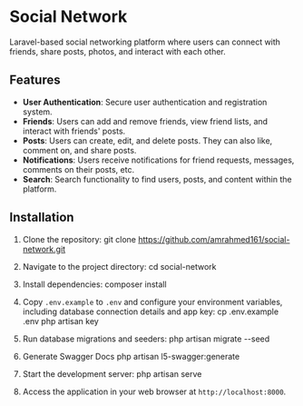 # Social Network

Laravel-based social networking platform where users can connect with friends, share posts, photos, and interact with each other.

## Features

- **User Authentication**: Secure user authentication and registration system.
- **Friends**: Users can add and remove friends, view friend lists, and interact with friends' posts.
- **Posts**: Users can create, edit, and delete posts. They can also like, comment on, and share posts.
- **Notifications**: Users receive notifications for friend requests, messages, comments on their posts, etc.
- **Search**: Search functionality to find users, posts, and content within the platform.

## Installation

1. Clone the repository:
git clone https://github.com/amrahmed161/social-network.git


2. Navigate to the project directory:
cd social-network


3. Install dependencies:
composer install

4. Copy `.env.example` to `.env` and configure your environment variables, including database connection details and app key:
cp .env.example .env
php artisan key

5. Run database migrations and seeders:
php artisan migrate --seed

6. Generate Swagger Docs
php artisan l5-swagger:generate

7. Start the development server:
php artisan serve

8. Access the application in your web browser at `http://localhost:8000`.
